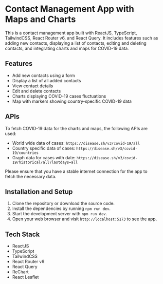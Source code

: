 
# Contact Management App with Maps and Charts

This is a contact management app built with ReactJS, TypeScript, TailwindCSS, React Router v6, and React Query. It includes features such as adding new contacts, displaying a list of contacts, editing and deleting contacts, and integrating charts and maps for COVID-19 data.

## Features

- Add new contacts using a form
- Display a list of all added contacts
- View contact details
- Edit and delete contacts
- Charts displaying COVID-19 cases fluctuations
- Map with markers showing country-specific COVID-19 data

## APIs

To fetch COVID-19 data for the charts and maps, the following APIs are used:

- World wide data of cases: `https://disease.sh/v3/covid-19/all`
- Country specific data of cases: `https://disease.sh/v3/covid-19/countries`
- Graph data for cases with date: `https://disease.sh/v3/covid-19/historical/all?lastdays=all`

Please ensure that you have a stable internet connection for the app to fetch the necessary data.

## Installation and Setup

1. Clone the repository or download the source code.
2. Install the dependencies by running `npm run dev`.
3. Start the development server with `npm run dev`.
4. Open your web browser and visit `http://localhost:5173`  to see the app.

## Tech Stack

- ReactJS
- TypeScript
- TailwindCSS
- React Router v6
- React Query
- ReChart
- React Leaflet
